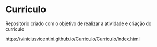 # Curriculo
Repositório criado com o objetivo de realizar a atividade e criação do curriculo

https://viniciusvicentini.github.io/Curriculo/Curriculo/index.html
